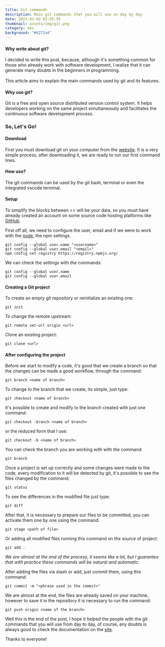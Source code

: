 ```yaml
---
title: Git commands
description: Main git commands that you will use on day by day
date: 2021-03-02 02:55:59
thumbnail: assets/img/git.png
category: dev
background: "#6272a4"
---
```

#### Why write about git?

I decided to write this post, because, although it's something common for those who already work with software development, I realize that it can generate many doubts in the beginners in programming.\
\
This article aims to explain the main commands used by git and its features.

#### Why use git?

Git is a free and open source distributed version control system. It helps developers working on the same project simultaneously and facilitates the continuous software development process.

### So, Let's Go!

#### Download

First you must download git on your computer from the [website](https://git-scm.com/). It is a very simple process, after downloading it, we are ready to run our first command lines.

#### How use?

The git commands can be used by the git bash, terminal or even the integrated vscode terminal.

#### Setup

To simplify the blocks between <> will be your data, so you must have already created an account on some source code hosting platforms like [GitHub](https://github.com/).

First off all, we need to configure the user, email and if we were to work with the [node](https://nodejs.org/en/), the npm settings.

```gitconfig
git config --global user.name "<username>"
git config --global user.email "<email>"
npm config set registry https://registry.npmjs.org/
```

We can check the settings with the commands:

```gitconfig
git config --global user.name
git config --global user.email
```

#### Creating a Git project

To create an empty git repository or reinitialize an existing one:

```gitconfig
git init
```

To change the remote upstream:

```gitconfig
git remote set-url origin <url>
```

Clone an existing project:

```gitconfig
git clone <url>
```

#### After configuring the project

Before we start to modify a code, it's good that we create a branch so that the changes can be made a good workflow, through the command:

```gitconfig
git branch <name of branch>
```

To change to the branch that we create, its simple, just type:

```gitconfig
git checkout <name of branch>
```

It's possible to create and modify to the branch created with just one command:

```gitconfig
git checkout -branch <name of branch>
```

or the reduced form that I use:

```gitconfig
git checkout -b <name of branch>
```

You can check the branch you are working with with the command:

```gitconfig
git branch
```

Once a project is set up correctly and some changes were made to the code, every modification to it will be detected by git, it's possible to see the files changed by the command:

```gitconfig
git status
```

To see the differences in the modified file just type:

```gitconfig
git diff
```

After that, it is necessary to prepare our files to be committed, you can activate them one by one using the command:

```gitconfig
git stage <path of file>
```

Or adding all modified files running this command on the source of project:

```gitconfig
git add .
```

*We are almost at the end of the process, it seems like a lot, but I guarantee that with practice these commands will be natural and automatic.*

After adding the files via stash or add, just commit them, using this command:

```gitconfig
git commit -m "<phrase used in the commit>"
```

We are almost at the end, the files are already saved on your machine, however to save it in the repository it is necessary to run the command:

```gitconfig
git push origin <name of the branch>
```

Well this is the end of the post, I hope it helped the people with the git commands that you will use from day to day, of course, any doubts is always good to check the documentation on the [site](https://git-scm.com/docs).

Thanks to everyone!